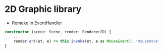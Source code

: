 # 2D Graphic library

* Remake in EventHandler

```ts
constructor (scene: Scene, render: Renderer2D) {
    ...
    render.on((et, e) => this.invoke(et, e as MouseEvent), 'mousemove', 'mouseleave', 'click', 'mouseup', 'mousedown', 'mouseleave')
}
```
  